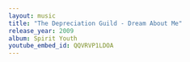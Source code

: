 ```yaml
---
layout: music
title: "The Depreciation Guild - Dream About Me"
release_year: 2009
album: Spirit Youth
youtube_embed_id: QQVRVP1LDOA
---
```

